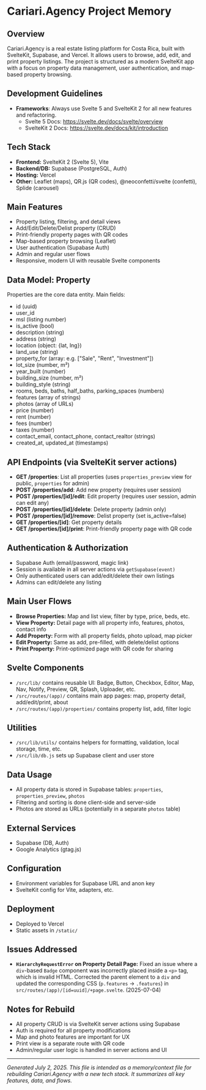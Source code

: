 # Cariari.Agency Project Memory

## Overview
Cariari.Agency is a real estate listing platform for Costa Rica, built with SvelteKit, Supabase, and Vercel. It allows users to browse, add, edit, and print property listings. The project is structured as a modern SvelteKit app with a focus on property data management, user authentication, and map-based property browsing.

## Development Guidelines
- **Frameworks**: Always use Svelte 5 and SvelteKit 2 for all new features and refactoring.
  - Svelte 5 Docs: https://svelte.dev/docs/svelte/overview
  - SvelteKit 2 Docs: https://svelte.dev/docs/kit/introduction

## Tech Stack
- **Frontend:** SvelteKit 2 (Svelte 5), Vite
- **Backend/DB:** Supabase (PostgreSQL, Auth)
- **Hosting:** Vercel
- **Other:** Leaflet (maps), QR.js (QR codes), @neoconfetti/svelte (confetti), Splide (carousel)

## Main Features
- Property listing, filtering, and detail views
- Add/Edit/Delete/Delist property (CRUD)
- Print-friendly property pages with QR codes
- Map-based property browsing (Leaflet)
- User authentication (Supabase Auth)
- Admin and regular user flows
- Responsive, modern UI with reusable Svelte components

## Data Model: Property
Properties are the core data entity. Main fields:
- id (uuid)
- user_id
- msl (listing number)
- is_active (bool)
- description (string)
- address (string)
- location (object: {lat, lng})
- land_use (string)
- property_for (array: e.g. ["Sale", "Rent", "Investment"])
- lot_size (number, m²)
- year_built (number)
- building_size (number, m²)
- building_style (string)
- rooms, beds, baths, half_baths, parking_spaces (numbers)
- features (array of strings)
- photos (array of URLs)
- price (number)
- rent (number)
- fees (number)
- taxes (number)
- contact_email, contact_phone, contact_realtor (strings)
- created_at, updated_at (timestamps)

## API Endpoints (via SvelteKit server actions)
- **GET /properties**: List all properties (uses `properties_preview` view for public, `properties` for admin)
- **POST /properties/add**: Add new property (requires user session)
- **POST /properties/[id]/edit**: Edit property (requires user session, admin can edit any)
- **POST /properties/[id]/delete**: Delete property (admin only)
- **POST /properties/[id]/remove**: Delist property (set is_active=false)
- **GET /properties/[id]**: Get property details
- **GET /properties/[id]/print**: Print-friendly property page with QR code

## Authentication & Authorization
- Supabase Auth (email/password, magic link)
- Session is available in all server actions via `getSupabase(event)`
- Only authenticated users can add/edit/delete their own listings
- Admins can edit/delete any listing

## Main User Flows
- **Browse Properties:** Map and list view, filter by type, price, beds, etc.
- **View Property:** Detail page with all property info, features, photos, contact info
- **Add Property:** Form with all property fields, photo upload, map picker
- **Edit Property:** Same as add, pre-filled, with delete/delist options
- **Print Property:** Print-optimized page with QR code for sharing

## Svelte Components
- `/src/lib/` contains reusable UI: Badge, Button, Checkbox, Editor, Map, Nav, Notify, Preview, QR, Splash, Uploader, etc.
- `/src/routes/(app)/` contains main app pages: map, property detail, add/edit/print, about
- `/src/routes/(app)/properties/` contains property list, add, filter logic

## Utilities
- `/src/lib/utils/` contains helpers for formatting, validation, local storage, time, etc.
- `/src/lib/db.js` sets up Supabase client and user store

## Data Usage
- All property data is stored in Supabase tables: `properties`, `properties_preview`, `photos`
- Filtering and sorting is done client-side and server-side
- Photos are stored as URLs (potentially in a separate `photos` table)

## External Services
- Supabase (DB, Auth)
- Google Analytics (gtag.js)

## Configuration
- Environment variables for Supabase URL and anon key
- SvelteKit config for Vite, adapters, etc.

## Deployment
- Deployed to Vercel
- Static assets in `/static/`

## Issues Addressed
- **`HierarchyRequestError` on Property Detail Page:** Fixed an issue where a `div`-based `Badge` component was incorrectly placed inside a `<p>` tag, which is invalid HTML. Corrected the parent element to a `div` and updated the corresponding CSS (`p.features` -> `.features`) in `src/routes/(app)/[id=uuid]/+page.svelte`. (2025-07-04)

## Notes for Rebuild
- All property CRUD is via SvelteKit server actions using Supabase
- Auth is required for all property modifications
- Map and photo features are important for UX
- Print view is a separate route with QR code
- Admin/regular user logic is handled in server actions and UI

---
*Generated July 2, 2025. This file is intended as a memory/context file for rebuilding Cariari.Agency with a new tech stack. It summarizes all key features, data, and flows.*
